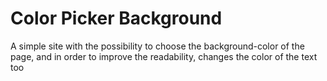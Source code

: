 # Color Picker Background
 A simple site with the possibility to choose the background-color of the page, and in order to improve the readability, changes the color of the text too

